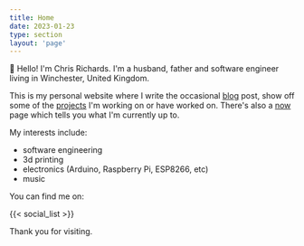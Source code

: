 ```yaml
---
title: Home
date: 2023-01-23
type: section
layout: 'page'
---
```


👋 Hello! I'm Chris Richards. I'm a husband, father and software engineer living in Winchester, United Kingdom.

This is my personal website where I write the occasional [blog](/blog) post, show off some of the [projects](/projects) I'm working on or have worked on. There's also a [now](/now) page which tells you what I'm currently up to.

My interests include:

- software engineering
- 3d printing
- electronics (Arduino, Raspberry Pi, ESP8266, etc)
- music

You can find me on:

{{< social_list >}}

Thank you for visiting.


